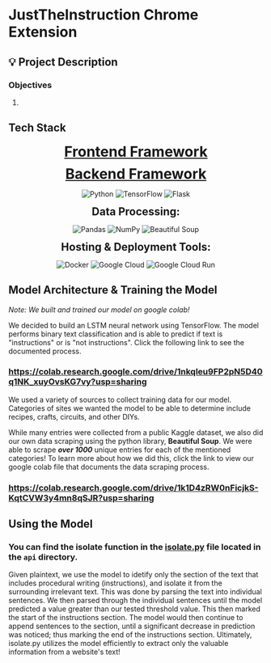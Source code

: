 

# JustTheInstruction Chrome Extension



## :bulb: Project Description


### Objectives
1. 




## Tech Stack



<div style="text-align: center;">
  <div style="font-size: 2em; font-weight: bold; text-decoration: underline; margin-bottom: 10px;">Frontend Framework</div>
  <div style="font-size: 2em; font-weight: bold; text-decoration: underline; margin-bottom: 10px;">Backend Framework</div>
  <p>
    <img src="https://img.shields.io/badge/python-3670A0?style=for-the-badge&logo=python&logoColor=ffdd54" alt="Python" />
    <img src="https://img.shields.io/badge/TensorFlow-%23FF6F00.svg?style=for-the-badge&logo=TensorFlow&logoColor=white" alt="TensorFlow" />
    <img src="https://img.shields.io/badge/Flask-%23000.svg?style=for-the-badge&logo=flask&logoColor=white" alt="Flask" />
  </p>
    <div style="font-size: 1.5em; font-weight: bold;">Data Processing:</div>
    <p>
      <img src="https://img.shields.io/badge/Pandas-%23150458.svg?style=for-the-badge&logo=pandas&logoColor=white" alt="Pandas" />
      <img src="https://img.shields.io/badge/NumPy-013243.svg?style=for-the-badge&logo=numpy&logoColor=white" alt="NumPy" />
      <img src="https://img.shields.io/badge/BeautifulSoup-3776AB.svg?style=for-the-badge&logo=beautifulsoup&logoColor=white" alt="Beautiful Soup" />
    </p>
    <div style="font-size: 1.5em; font-weight: bold;">Hosting & Deployment Tools:</div>
    <p>
      <img src="https://img.shields.io/badge/Docker-2496ED?style=for-the-badge&logo=docker&logoColor=white" alt="Docker" />
      <img src="https://img.shields.io/badge/Google%20Cloud-%234285F4.svg?style=for-the-badge&logo=google-cloud&logoColor=white" alt="Google Cloud" />
      <img src="https://img.shields.io/badge/Google%20Cloud%20Run-4285F4.svg?style=for-the-badge&logo=googlecloudrun&logoColor=white" alt="Google Cloud Run" />
    </p>
  </div>
</div>




## Model Architecture & Training the Model

*Note: We built and trained our model on google colab!*

We decided to build an LSTM neural network using TensorFlow. The model performs binary text classification and is able to predict if text is "instructions" or is "not instructions". Click the following link to see the documented process. 
### https://colab.research.google.com/drive/1nkqleu9FP2pN5D40q1NK_xuyOvsKG7vy?usp=sharing

We used a variety of sources to collect training data for our model. Categories of sites we wanted the model to be able to determine include recipes, crafts, circuits, and other DIYs.

While many entries were collected from a public Kaggle dataset, we also did our own data scraping using the python library, **Beautiful Soup**. We were able to scrape ***over 1000*** unique entries for each of the mentioned categories! To learn more about how we did this, click the link to view our google colab file that documents the data scraping process. 
### https://colab.research.google.com/drive/1k1D4zRW0nFicjkS-KqtCVW3y4mn8qSJR?usp=sharing


## Using the Model
### You can find the isolate function in the [isolate.py](./api/isolate.py) file located in the `api` directory.

Given plaintext, we use the model to idetify only the section of the text that includes procedural writing (instructions), and isolate it from the surrounding irrelevant text. This was done by parsing the text into individual sentences. We then parsed through the individual sentences until the model predicted a value greater than our tested threshold value. This then marked the start of the instructions section. The model would then continue to append sentences to the section, until a significant decrease in prediction was noticed; thus marking the end of the instructions section. Ultimately, isolate.py utilizes the model efficiently to extract only the valuable information from a website's text!

